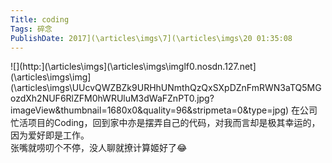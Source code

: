 ```yaml
---
Title: coding 
Tags: 碎念 
PublishDate: 2017](\articles\imgs\7](\articles\imgs\20 01:35:08 
---
```


![](http:](\articles\imgs\](\articles\imgs\imglf0.nosdn.127.net](\articles\imgs\img](\articles\imgs\UUcvQWZBZk9URHhUNmthQzQxSXpDZnFmRWN3aTQ5MGozdXh2NUF6RlZFM0hWRUluM3dWaFZnPT0.jpg?imageView&thumbnail=1680x0&quality=96&stripmeta=0&type=jpg)
在公司忙活项目的Coding，回到家中亦是摆弄自己的代码，对我而言却是极其幸运的，因为爱好即是工作。  
张嘴就唠叨个不停，没人聊就撩计算姬好了😂
    